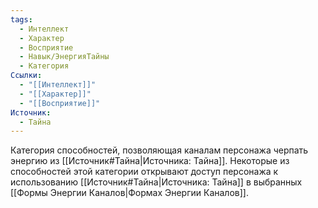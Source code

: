 ```yaml
---
tags:
  - Интеллект
  - Характер
  - Восприятие
  - Навык/ЭнергияТайны
  - Категория
Ссылки:
  - "[[Интеллект]]"
  - "[[Характер]]"
  - "[[Восприятие]]"
Источник:
  - Тайна
---
```

Категория способностей, позволяющая каналам персонажа черпать энергию из [[Источник#Тайна|Источника: Тайна]]. Некоторые из способностей этой категории открывают доступ персонажа к использованию [[Источник#Тайна|Источника: Тайна]] в выбранных [[Формы Энергии Каналов|Формах Энергии Каналов]]. 